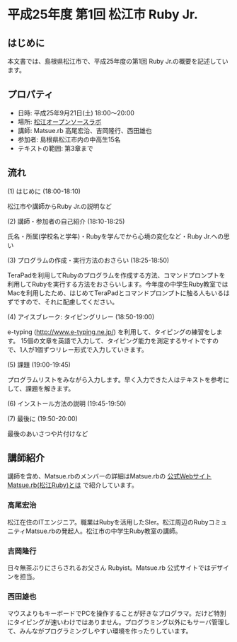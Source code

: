 # 平成25年度 第1回 松江市 Ruby Jr.

## はじめに

本文書では、島根県松江市で、平成25年度の第1回 Ruby Jr.の概要を記述しています。

## プロパティ

* 日時: 平成25年9月21日(土) 18:00〜20:00
* 場所: [松江オープンソースラボ](http://www1.city.matsue.shimane.jp/sangyoushinkou/ruby/rubycity/rabo/open.html)
* 講師: Matsue.rb 高尾宏治、吉岡隆行、西田雄也
* 参加者: 島根県松江市内の中高生15名
* テキストの範囲: 第3章まで

## 流れ

(1) はじめに (18:00-18:10)

松江市や講師からRuby Jr.の説明など

(2) 講師・参加者の自己紹介 (18:10-18:25)

氏名・所属(学校名と学年)・Rubyを学んでから心境の変化など・Ruby Jr.への思い

(3) プログラムの作成・実行方法のおさらい (18:25-18:50)

TeraPadを利用してRubyのプログラムを作成する方法、コマンドプロンプトを利用してRubyを実行する方法をおさらいします。今年度の中学生Ruby教室ではMacを利用したため、はじめてTeraPadとコマンドプロンプトに触る人もいるはずですので、それに配慮してください。

(4) アイスブレーク: タイピングリレー (18:50-19:00)

e-typing (http://www.e-typing.ne.jp/) を利用して、タイピングの練習をします。
15個の文章を英語で入力して、タイピング能力を測定するサイトですので、1人が1個ずつリレー形式で入力していきます。

(5) 課題 (19:00-19:45)

プログラムリストをみながら入力します。早く入力できた人はテキストを参考にして、課題を解きます。

(6) インストール方法の説明 (19:45-19:50)

(7) 最後に (19:50-20:00)

最後のあいさつや片付けなど

## 講師紹介

講師を含め、Matsue.rbのメンバーの詳細はMatsue.rbの [公式Webサイト](http://matsue.rubyist.net/) [Matsue.rb(松江Ruby)とは](http://matsue.rubyist.net/about_us/) で紹介しています。

### 高尾宏治

松江在住のITエンジニア。職業はRubyを活用したSIer。松江周辺のRubyコミュニティMatsue.rbの発起人。松江市の中学生Ruby教室の講師。

### 吉岡隆行

日々無茶ぶりにさらされるお父さん Rubyist。Matsue.rb 公式サイトではデザインを担当。

### 西田雄也

マウスよりもキーボードでPCを操作することが好きなプログラマ。だけど特別にタイピングが速いわけではありません。プログラミング以外にもサーバ管理して、みんながプログラミングしやすい環境を作ったりしています。

